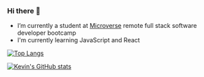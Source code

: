 ### Hi there :wave:
- I’m currently a student at [Microverse](https://micorverse.com) remote full stack software developer bootcamp
- I'm currently learning JavaScript and React



[![Top Langs](https://github-readme-stats.vercel.app/api/top-langs/?username=kimothokamau&layout=compact&show_icons=true&theme=radical)](https://github.com/kimothokamau/github-readme-stats)

[![Kevin's GitHub stats](https://github-readme-stats.vercel.app/api?username=kimothokamau&show_icons=true&theme=radical)](https://github.com/kimothokamau/github-readme-stats)




<!--
**kimothokamau/kimothokamau** is a ✨ _special_ ✨ repository because its `README.md` (this file) appears on your GitHub profile.

Here are some ideas to get you started:

- 🔭 I’m currently working on the Microverse Remote Full Stack Software developer curriculum
- 🌱 I’m currently learning HTML&CSS
- 👯 I’m looking to collaborate on ...
- 🤔 I’m looking for help with ...
- 💬 Ask me about ...
- 📫 How to reach me: ...
- 😄 Pronouns: ...
- ⚡ Fun fact: ...
-->
